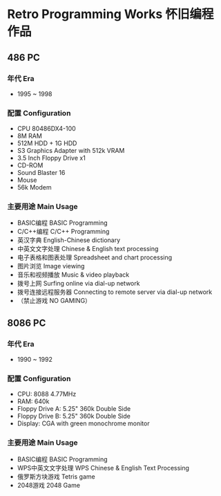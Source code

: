 Retro Programming Works 怀旧编程作品
====================================

486 PC
------

### 年代 Era

* 1995 ~ 1998

### 配置 Configuration

* CPU 80486DX4-100
* 8M RAM
* 512M HDD + 1G HDD
* S3 Graphics Adapter with 512k VRAM
* 3.5 Inch Floppy Drive x1
* CD-ROM
* Sound Blaster 16
* Mouse
* 56k Modem

### 主要用途 Main Usage

* BASIC编程 BASIC Programming
* C/C++编程 C/C++ Programming
* 英汉字典 English-Chinese dictionary
* 中英文文字处理 Chinese & English text processing
* 电子表格和图表处理 Spreadsheet and chart processing
* 图片浏览 Image viewing
* 音乐和视频播放 Music & video playback
* 拨号上网 Surfing online via dial-up network
* 拨号连接远程服务器 Connecting to remote server via dial-up network
* （禁止游戏 NO GAMING）

8086 PC
-------

### 年代 Era

* 1990 ~ 1992

### 配置 Configuration

* CPU: 8088 4.77MHz
* RAM: 640k
* Floppy Drive A: 5.25" 360k Double Side
* Floppy Drive B: 5.25" 360k Double Side
* Display: CGA with green monochrome monitor

### 主要用途 Main Usage

* BASIC编程 BASIC Programming
* WPS中英文文字处理 WPS Chinese & English Text Processing
* 俄罗斯方块游戏 Tetris game
* 2048游戏 2048 Game

